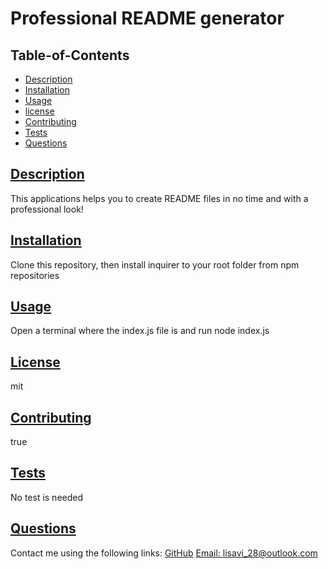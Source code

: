 # Professional README generator
  

  ## Table-of-Contents
  * [Description](#description)
  * [Installation](#installation)
  * [Usage](#usage)
  * [license](#license)
  * [Contributing](#contributing)
  * [Tests](#tests)
  * [Questions](#questions)

 
  
  ## [Description](#table-of-contents)
  This applications helps you to create README files in no time and with a professional look!
  ## [Installation](#table-of-contents)
  Clone this repository, then install inquirer to your root folder from npm repositories
  ## [Usage](#table-of-contents)
  Open a terminal where the index.js file is and run node index.js
  ## [License](#table-of-contents)
  mit
  ## [Contributing](#table-of-contents)
  true
  ## [Tests](#table-of-contents)
  No test is needed
  ## [Questions](#table-of-contents)
  Contact me using the following links:
  [GitHub](https://github.com/lisavi28)
  [Email: lisavi_28@outlook.com](mailto:lisavi_28@outlook.com)

